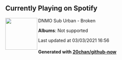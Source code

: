 ## Currently Playing on Spotify

[<img align="left" width="100" src="https://i.scdn.co/image/ab67616d0000b27361a91ac8b2fa1b8ce1349a66">](https://open.spotify.com/album/3dXZLrgeGmDpFXkdotBXMf)

DNMO Sub Urban - Broken

**Albums**: Not supported

Last updated at 03/03/2021 16:56

#### Generated with [20chan/github-now](https://github.com/20chan/github-now)


<!--
**20chan/20chan** is a ✨ _special_ ✨ repository because its `README.md` (this file) appears on your GitHub profile.

Here are some ideas to get you started:

- 🔭 I’m currently working on ...
- 🌱 I’m currently learning ...
- 👯 I’m looking to collaborate on ...
- 🤔 I’m looking for help with ...
- 💬 Ask me about ...
- 📫 How to reach me: ...
- 😄 Pronouns: ...
- ⚡ Fun fact: ...
-->
